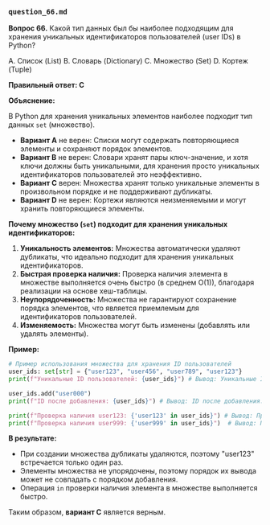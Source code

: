 
### `question_66.md`

**Вопрос 66.** Какой тип данных был бы наиболее подходящим для хранения уникальных идентификаторов пользователей (user IDs) в Python?

A. Список (List)
B. Словарь (Dictionary)
C. Множество (Set)
D. Кортеж (Tuple)

**Правильный ответ: C**

**Объяснение:**

В Python для хранения уникальных элементов наиболее подходит тип данных `set` (множество).

*   **Вариант A** не верен: Списки могут содержать повторяющиеся элементы и сохраняют порядок элементов.
*   **Вариант B** не верен: Словари хранят пары ключ-значение, и хотя ключи должны быть уникальными, для хранения просто уникальных идентификаторов пользователей это неэффективно.
*   **Вариант C** верен: Множества хранят только уникальные элементы в произвольном порядке и не поддерживают дубликаты.
*   **Вариант D** не верен: Кортежи являются неизменяемыми и могут хранить повторяющиеся элементы.

**Почему множество (`set`) подходит для хранения уникальных идентификаторов:**

1.  **Уникальность элементов:** Множества автоматически удаляют дубликаты, что идеально подходит для хранения уникальных идентификаторов.
2.  **Быстрая проверка наличия:** Проверка наличия элемента в множестве выполняется очень быстро (в среднем O(1)), благодаря реализации на основе хеш-таблицы.
3.  **Неупорядоченность:**  Множества не гарантируют сохранение порядка элементов, что является приемлемым для идентификаторов пользователей.
4.  **Изменяемость:** Множества могут быть изменены (добавлять или удалять элементы).

**Пример:**

```python
# Пример использования множества для хранения ID пользователей
user_ids: set[str] = {"user123", "user456", "user789", "user123"}
print(f"Уникальные ID пользователей: {user_ids}") # Вывод: Уникальные ID пользователей: {'user789', 'user123', 'user456'}

user_ids.add("user000")
print(f"ID после добавления: {user_ids}") # Вывод: ID после добавления: {'user789', 'user000', 'user123', 'user456'}

print(f"Проверка наличия user123: {'user123' in user_ids}") # Вывод: Проверка наличия user123: True
print(f"Проверка наличия user999: {'user999' in user_ids}")  # Вывод: Проверка наличия user999: False
```

**В результате:**

*   При создании множества дубликаты удаляются, поэтому "user123" встречается только один раз.
*   Элементы множества не упорядочены, поэтому порядок их вывода может не совпадать с порядком добавления.
*   Операция `in` проверки наличия элемента в множестве выполняется быстро.

Таким образом, **вариант C** является верным.
